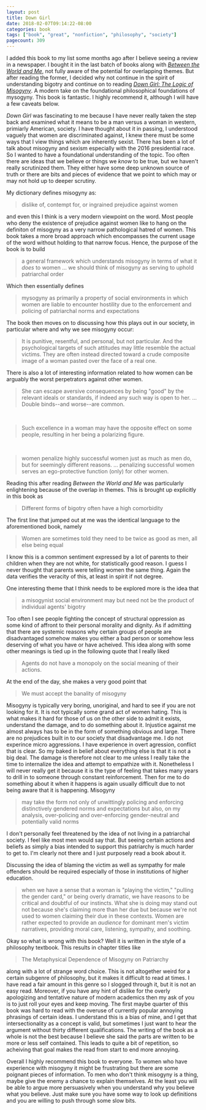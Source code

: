 ```yaml
---
layout: post
title: Down Girl
date: 2018-02-07T09:14:22-08:00
categories: book
tags: ["book", "great", "nonfiction", "philosophy", "society"]
pagecount: 309
---
```


I added this book to my list some months ago after I believe seeing a review in a newspaper. I
bought it in the last batch of books along with [*Between the World and
Me*](/book/2018/01/29/between-the-world-and-me.html), not fully aware of the potential for overlapping
themes. But after reading the former, I decided why not continue in the spirit of understanding
bigotry and continue on to reading [*Down Girl: The Logic of Misogyny*][down-amaz]. A modern take on
the foundational philosophical foundations of mysogyny. This book is fantastic. I highly recommend
it, although I will have a few caveats below.

*Down Girl* was fascinating to me because I have never really taken the step back and examined what
it means to be a man versus a woman in western, primiarly American, society. I have thought about it
in passing, I understood vaguely that women are discriminated against, I knew there must be some
ways that I view things which are inherently sexist. There has been a lot of talk about misogyny and
sexism especially with the 2016 presidential race. So I wanted to have a foundational understanding
of the topic. Too often there are ideas that we believe or things we *know* to be true, but we
haven't really scrutinized them. They either have some deep unknown source of truth or there are
bits and pieces of evidence that we point to which may or may not hold up to deeper scrutiny.

My dictionary defines misogyny as:

> dislike of, contempt for, or ingrained prejudice against women

and even this I think is a very modern viewpoint on the word. Most people who deny the existence of
prejudice against women like to hang on the definiton of misogyny as a very narrow pathological
hatred of women. This book takes a more broad approach which encompasses the current usage of the
word without holding to that narrow focus. Hence, the purpose of the book is to build

> a general framework which understands misogyny in terms of what it *does* to women ... we should
> think of misogyny as serving to uphold patriarchal order

Which then essentially defines

> mysogyny as primarily a property of social environments in which women are liable to encounter
> hostility due to the enforcement and policing of patriarchal norms and expectations

The book then moves on to discussing how this plays out in our society, in particular where and why
we see misogyny occur:

> It is punitive, resentful, and personal, but not particular. And the psychological targets of such
> attitudes may little resemble the actual victims. They are often instead directed toward a crude
> composite image of a woman pasted over the face of a real one.

There is also a lot of interesting information related to how women can be arguably the worst
perpetrators against other women.

> She can escape aversive consequences by being "good" by the relevant ideals or standards, if
> indeed any such way is open to her. ... Double binds--and worse--are common.

&nbsp;&nbsp;&nbsp;

> Such excellence in a woman may have the opposite effect on some people, resulting in her being a
> polarizing figure.

&nbsp;&nbsp;&nbsp;

> women penalize highly successful women just as much as men do, but for seemingly different
> reasons. ... penalizing successful women serves an ego-protective function (only) for other women.

Reading this after reading *Between the World and Me* was particularly enlightening because of the
overlap in themes. This is brought up explicitly in this book as

> Different forms of bigotry often have a high comorbidity

The first line that jumped out at me was the identical language to the aforementioned book, namely

> Women are sometimes told they need to be twice as good as men, all else being equal

I know this is a common sentiment expressed by a lot of parents to their children when they are not
white, for statistically good reason. I guess I never thought that parents were telling women the
same thing. Again the data verifies the veracity of this, at least in spirit if not degree.

One interesting theme that I think needs to be explored more is the idea that

> a misogynist social environment may but need not be the product of individual agents' bigotry

Too often I see people fighting the concept of structural oppression as some kind of affront to
their personal morality and dignity. As if admitting that there are systemic reasons why certain
groups of people are disadvantaged somehow makes you either a bad person or somehow less deserving
of what you have or have acheived. This idea along with some other meanings is tied up in the
following quote that I really liked

> Agents do not have a monopoly on the social meaning of their actions.

At the end of the day, she makes a very good point that

> We must accept the banality of misogyny

Misogyny is typically very boring, unoriginal, and hard to see if you are not looking for it. It is
not typically some grand act of women hating. This is what makes it hard for those of us on the
other side to admit it exists, understand the damage, and to do something about it. Injustice
against me almost always has to be in the form of something obvious and large. There are no
prejudices built in to our society that disadvantage me. I do not experince micro aggressions. I
have experience in overt agression, conflict that is clear. So my baked in belief about everything
else is that it is not a big deal. The damage is therefore not clear to me unless I really take the
time to internalize the idea and attempt to empathize with it. Nonetheless I will never really get
it because it is the type of feeling that takes many years to drill in to someone through constant
reinforcement. Then for me to do something about it when it happens is again usually difficult due
to not being aware that it is happening. Misogyny

> may take the form not only of unwittingly policing and enforcing distinctively gendered norms and
> expectations but also, on my analysis, over-policing and over-enforcing gender-neutral and
> potentially valid norms

I don't personally feel threatened by the idea of not living in a patriarchal society. I feel like
most men would say that. But seeing certain actions and beliefs as simply a bias intended to support
this patriarchy is much harder to get to. I'm clearly not there and I just purposely read a book
about it.

Discussing the idea of blaming the victim as well as sympathy for male offenders should be required
especially of those in institutions of higher education.

> when we have a sense that a woman is "playing the victim," "pulling the gender card," or being
> overly dramatic, we have reasons to be critical and doubtful of our instincts. What she is doing
> may stand out not because she's claiming more than her due but because we're not used to women
> claiming their due in these contexts. Women are rather expected to provide an *audience* for
> dominant men's victim narratives, providing moral care, listening, sympathy, and soothing.

Okay so what is wrong with this book? Well it is written in the style of a philosophy textbook. This
results in chapter titles like

> The Metaphysical Dependence of Misogyny on Patriarchy

along with a lot of strange word choice. This is not altogether weird for a certain subgenre of
philosophy, but it makes it difficult to read at times. I have read a fair amount in this genre so I
slogged through it, but it is not an easy read. Moreover, if you have any hint of dislike for the
overly apologizing and tentative nature of modern academics then my ask of you is to just roll your
eyes and keep moving. The first maybe quarter of this book was hard to read with the overuse of
currently popular annoying phrasings of certain ideas. I understand this is a bias of mine, and I
get that intersectionality as a concept is valid, but sometimes I just want to hear the argument
without thirty different qualifications. The writing of the book as a whole is not the best because
I believe she said the parts are written to be more or less self contained. This leads to quite a
bit of repetition, so acheiving that goal makes the read from start to end more annoying.

Overall I highly recommend this book to everyone. To women who have experience with misogyny it might be
frustrating but there are some poignant pieces of information. To men who don't think misogyny is a
thing, maybe give the enemy a chance to explain themselves. At the least you will be able to argue
more persuasively when you understand why you believe what you believe. Just make sure you have some
way to look up definitions and you are willing to push through some slow bits.

[down-amaz]:    http://amzn.to/2EaIFNV
